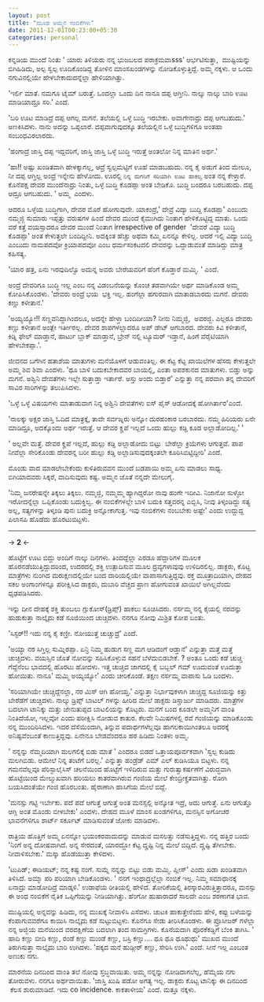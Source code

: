 ```yaml
--- 
layout: post 
title: "ಮೂಢ ಅಮ್ಮನ ನಂಬಿಕೆಗಳು" 
date: 2011-12-01T00:23:00+05:30 
categories: personal
---
```


ಕನ್ನಡಿಯ ಮುಂದೆ ನಿಂತು ' ಯಾರು ತಿಳಿಯರು ನನ್ನ ಭುಜಬಲದ ಪರಾಕ್ರಮವಾsss'
ಆರ್ಭಟಿಸುತ್ತಾ,  ಮುಷ್ಟಿಯನ್ನು ಬಿಗಿಹಿಡಿದು, ಅಲ್ಪ ಸ್ವಲ್ಪ ಊದಿಕೊಂಡಿದ್ದ ತೋಳಿನ
ಮಾಂಸಖಂಡಗಳನ್ನು ನೋಡಿಕೊಳ್ಳುತ್ತಿದ್ದೆ. ಅಮ್ಮ ನಕ್ಕಳು. ಆ ಒಂದು ನಗುವಿನಲ್ಲಿಯೇ
ಹೇಳಬೇಕಾದುದನ್ನೆಲ್ಲಾ ಹೇಳಿಯಾಗಿತ್ತು. 

'ಇರ್ಲಿ ಮಾತೆ. ನಮಗೂ ಟೈಮ್ ಬರುತ್ತೆ. ಒಂದಲ್ಲಾ ಒಂದು ದಿನ ನಾನೂ ದಪ್ಪ ಆಗ್ತೀನಿ.
ನಾಲ್ಕು ನಾಲ್ಕು ಬಾರಿ ಊಟ ಮಾಡಿಯಾದ್ರೂ ಸರಿ.' ಎಂದೆ. 
<!--more-->
'ಬರಿ ಊಟ ಮಾಡಿದ್ರೆ ದಪ್ಪ ಆಗಲ್ಲ ಮಗನೆ. ತಲೆಯಲ್ಲಿ ಒಳ್ಳೆ ಬುದ್ಧಿ ಇರಬೇಕು.
ಅವಾಗೇನಾದ್ರು ದಪ್ಪ ಆಗಬಹುದು.' ಅಣಕಿಸಿದಳು. ನಾನು ಅದನ್ನು ಒಪ್ಪಲಾರೆ.
ದಪ್ಪವಾಗುವುದಕ್ಕೂ ತಲೆಯಲ್ಲಿನ ಒಳ್ಳೆ ಬುದ್ಧಿಗಳಿಗೂ ಅಂತಹಾ ಸಂಬಂಧವಿರಲಾರದು. 

'ಹಂಗಾದ್ರೆ ಜಾಸ್ತಿ ದಪ್ಪ ಇದ್ದವರಿಗೆ, ಜಾಸ್ತಿ ಜಾಸ್ತಿ ಒಳ್ಳೆ ಬುದ್ಧಿ ಇರುತ್ತೆ
ಅಂತಲೋ ನಿನ್ನ ಮಾತಿನ ಅರ್ಥ.' 

'ಹಾ!! ಅಷ್ಟು ಖಂಡಿತವಾಗಿ ಹೇಳಕ್ಕಾಗಲ್ಲ, ಆದ್ರೆ ಸ್ವಲ್ಪಮಟ್ಟಿಗೆ ಊಹೆ ಮಾಡಬಹುದು.
ನನ್ನ ಕೈ ಅಡುಗೆ ತಿಂದ ಮೇಲೂ, ನೀ ದಪ್ಪ ಆಗ್ತಿಲ್ಲ ಅಂದ್ರೆ ಇನ್ನೇನು ಹೇಳೋದು. ಊರಲ್ಲಿ
`ನಿನ್ನ ಮಗನಿಗೆ ಸರಿಯಾಗಿ ಊಟ ಹಾಕಲ್ವ` ಅಂತ ನನ್ನ ಕೇಳ್ತಾರೆ. ಕೊನೆಪಕ್ಷ ದೇವರ
ಮುಂದೆನಾದ್ರು ನಿಂತು, ಒಳ್ಳೆ ಬುದ್ಧಿ ಕೊಡಪ್ಪಾ ಅಂತ ಬೇಡಿಕೊ. ಬುದ್ಧಿ ಬಂದರೂ
ಬರಬಹುದು. ದಪ್ಪ ಆದ್ರೂ ಆಗಬಹುದು. ' ಅಮ್ಮ  ಎಂದಳು. 

ಆದರೂ ಒಳ್ಳೆಯ ಬುದ್ಧಿಗಾಗಿ, ದೇವರ ಮೊರೆ ಹೋಗುವುದೇ. ಯಾಕಂದ್ರೆ,' ದೇವ್ರೆ ವಿದ್ಯಾ
ಬುದ್ದಿ ಕೊಡಪ್ಪಾ' ಎಂಬುದು ನಮ್ಮಜ್ಜಿ ಸುಮಾರು ಇಪ್ಪತ್ತು ವರುಷಗಳ ಹಿಂದೆ ದೇವರ ಮುಂದೆ
ಕೈಮುಗಿದು ನಿಂತಾಗ ಹೇಳಿಕೊಟ್ಟಿದ್ದ ಮಾತು. ಒಂದು ವರೆ ಕತ್ತೆ ವಯಸ್ಸಾದರೂ ದೇವರ ಮುಂದೆ
ನಿಂತಾಗ irrespective of gender  'ದೇವರೆ ವಿದ್ಯಾ ಬುದ್ಧಿ ಕೊಡಪ್ಪಾ' ಅಂತ
ಕೇಳುತ್ತಲೇ ಬಂದಿದ್ದೀನಿ. ಅದಕ್ಕಿಂತ ಹೆಚ್ಚು ಅಥವಾ ಕಮ್ಮಿ ಏನನ್ನೂ ಕೇಳಿಲ್ಲ. ಆದರೆ
ಇಲ್ಲಿ ವಿದ್ಯಾ ಬುದ್ಧಿ ಎಂಬುದು ನಾಮಪದವೋ ಕ್ರಿಯಾಪದವೋ ಎಂಬ ಧರ್ಮಸಂಕಟದಲಿ ದೇವರನ್ನು
ಒದ್ದಾಡುವಂತೆ ಮಾಡಿದ್ದು ಮಾತ್ರ ಕಹಿಸತ್ಯ.

'ಯಾರ ಹತ್ರ, ಏನು ಇರವುದಿಲ್ವೊ ಅದುನ್ನ ಅವರು ಬೇರೆಯವರಿಗೆ ಹೆಂಗೆ ಕೊಡ್ತಾರೆ ಮಮ್ಮಿ. '
ಎಂದೆ. 

ಅಂದ್ರೆ ದೇವರಿಗೂ ಬುದ್ಧಿ ಇಲ್ಲ ಎಂಬ ನನ್ನ ವಿಡಂಬನೆಯನ್ನು ಕೊಂಚ ತಡವಾಗಿಯೇ ಅರ್ಥ
ಮಾಡಿಕೊಂಡ ಅಮ್ಮ ಕೋಪಿಸಿಕೊಂಡಳು. 'ದೇವರು ಅಂದ್ರೆ ಭಯ  ಭಕ್ತಿ ಇಲ್ಲ. ಹಂಗೆಲ್ಲಾ
ಹಗುರವಾಗಿ ಮಾತಾಡಬಾರದು ಮಗನೆ. ದೇವರು ಕಣ್ಣು ಕಳೀತಾನೆ.' 

'ಅಯ್ಯಯ್ಯೋ!! ಸಣ್ಣವನಿದ್ದಾಗಿಂದಲೂ, ಅದನ್ನೇ ಹೇಳ್ತಾ ಬಂದಿದೀಯಾ? ನೀನು ನಿಮ್ಮಜ್ಜಿ,
 ಅವರಜ್ಜಿ. ಎಲ್ಲರೂ ದೇವರು ಕಣ್ಣು ಕಳೀತಾನೆ ಅಂತ್ಲೇ ಇರ್ತೀರಲ್ಲ. ದೇವರ ಶಾಪಗಳಲ್ಲಾದರೂ
ಅಪ್ ಡೇಟ್ ಆಗಬಾರದ. ದೇವರು ಕಿವಿ ಕಳೀತಾನೆ, ಕಿಡ್ನಿ ಫೇಲ್ ಮಾಡ್ತಾನೆ, ಹಾರ್ಟು ಬ್ಲಾಕ್
ಮಾಡ್ತಾನೆ, ಬ್ರೇನ್ ನಲ್ಲಿ ಟ್ಯೂಮರ್ ಇಡ್ತಾನೆ, ಹಿಂಗೆ ವೆರೈಟಿಯಾಗಿ ಹೇಳಬೇಕಪ್ಪಾ.'. 

ಜೀವನದ ಬಗೆಗಿನ ಹತಾಶೆಯ ಮಾತುಗಳು ಮನೆಯೊಳಗೆ ಆಡುವಂತಿಲ್ಲ. ಈ ಕೆಟ್ಟ ಕೆಟ್ಟ ಖಾಯಿಲೆಗಳ
ಹೆಸರು ಕೇಳುತ್ತಲೇ ಅಮ್ಮ ಶಿವ ಶಿವಾ ಎಂದಳು. 'ಥೂ ಬಾಳಿ ಬದುಕಬೇಕಾದವರ ಬಾಯಲ್ಲಿ, ಎಂತಾ
ಅಪಶಕುನದ ಮಾತುಗಳು. ಬಿಡ್ತು ಅನ್ನು ಮಗನೆ. ಅಶ್ವಿನಿ ದೇವತೆಗಳು ಇಲ್ಲೇ ಸುತ್ತಾಡ್ತಾ
ಇರ್ತಾರೆ. ಅಸ್ತು ಅಂದು ಬಿಡ್ತಾರೆ' ಎನ್ನುತ್ತಾ ನನ್ನ ಪರವಾಗಿ ತನ್ನ ದೇವರಿಗೆ ಸಾವಿರ
ಸಾರಿಗಳನ್ನು ತಲುಪಿಸಿದಳು. 

'ಒಳ್ಳೆ ಒಳ್ಳೆ ವಿಷಯಗಳು ಮಾತಾಡುವಾಗ ನಿನ್ನ ಅಶ್ವಿನಿ ದೇವತೆಗಳು ಐಸ್ ಪೈಸ್ ಆಡೋದಕ್ಕೆ
ಹೋಗಿರ್ತಾರ'ಎಂದೆ. 

'ನಾಲಕ್ಕು ಅಕ್ಷರ ಜಾಸ್ತಿ ಓದಿದ ಮಾತ್ರಕ್ಕೆ, ತಾವೇ ಸರ್ವಜ್ನರು ಅನ್ನೋ ದುರಹಂಕಾರ
ಬರಬಾರದು. ನಮ್ಮ ಹಿರಿಯರು ಏನೇ ಮಾಡಿದ್ರೂ, ಅದಕ್ಕೊಂದು ಅರ್ಥ ಇರುತ್ತೆ. ಆ ದೇವರ ಕೄಪೆ
ಇಲ್ಲದೆ ಒಂದು ಹುಲ್ಲು ಕಡ್ಡಿ ಕೂಡ ಅಲ್ಲಾಡೋದಿಲ್ಲ.' ' 

' ಅಲ್ಲವೇ ಮತ್ತೆ. ದೇವರ ಕೄಪೆ ಇಲ್ಲದೆ, ಹುಲ್ಲು ಕಡ್ಡಿ ಅಲ್ಲಾಡೋದು ಬಿಟ್ಟು
 ಬೇರೆಲ್ಲಾ ಕ್ರಿಯೆಗಳು ಆಗುತ್ತವೆ. ಪಾಪ ನೀವೆಲ್ಲಾ ಸೇರಿಕೊಂಡು ದೇವರನ್ನ ಬರೀ ಹುಲ್ಲು
ಕಡ್ಡಿ ಅಲ್ಲಾಡಿಸುವುದಕ್ಕಂತಲೇ ಕೂರಿಸಿಬಿಟ್ಟಿದ್ದೀರಿ' ಎಂದೆ. 

ಮೊಂಡು ವಾದ ಮಾಡಲೇಬೇಕೆಂದು ಕುಳಿತಿರುವವನ ಮುಂದೆ ಬಡಪಾಯಿ ಅಮ್ಮ ಏನು ಮಾಡಲು ಸಾಧ್ಯ.
ಬಿಗಿಯಾದವರು ಸಿಕ್ಕರೆ, ವಾದಿಸುವುದು ಕಷ್ಟ. ಅಮ್ಮನ ಜೊತೆ ನನ್ನದೇ ಮೇಲುಗೈ.

'ನಿಮ್ಮ ಜನರೇಷನ್ನೇ ತಿಕ್ಕಲು ತಿಕ್ಕಲು. ನಮ್ಮಜ್ಜಿ, ನಮ್ಮಮ್ಮ ಹ್ಯಾಗಿದ್ದರೋ ನಾವು
ಹಂಗೇ ಇದೀವಿ. ನಿಜಾನೋ ಸುಳ್ಳೋ ಇರೋದನ್ನೆಲ್ಲಾ ಒಪ್ಪಿಕೊಂಡು ಬದುಕ್ತಿಲ್ವ. ಈ
ನಂಬಿಕೆಗಳಲ್ಲೇ ಬಾಳಿ ಬದುಕಿ ಸತ್ತವರನ್ನ ಎಬ್ಬಿಸಿ, ನೀವು ತಿಳ್ಕಂಡಿದ್ದು ಸತ್ಯ ಅಲ್ಲ,
ಸತ್ಯಗಳನ್ನು ತಿಳ್ಕಂಡಿ ಪುನಃ ಬದುಕ್ರಿ ಅನ್ನೋಕಾಗುತ್ತ. ಇವು ನಂಬಿಕೆಗಳು ನಂಬಬೇಕು
ಅಷ್ಟೇ' ಎಂದು ಉದ್ದುದ್ದ ಪಿಲಾಸಪಿ ಹೊಡೆದು ಹೊರಟುಬಿಟ್ಟಳು. 

---
-> **2** <-

ಹೊಟ್ಟೆಗೆ ಊಟ ಬಿದ್ದು ಅಂದಿಗೆ ನಾಲ್ಕು ದಿನಗಳು. ತಿಂದದ್ದೆಲ್ಲಾ ಎರಡೂ ಹೆದ್ದಾರಿಗಳ
ಮೂಲಕ ಹೊರನಡೆಯುತ್ತಿದ್ದುದರಿಂದ, ಉದರದಲ್ಲಿ ಶಕ್ತಿ ಉತ್ಪಾದಿಸುವ ಮೂಲ ದ್ರವ್ಯಗಳಾವುವು
ಉಳಿದಿರಲಿಲ್ಲ. ಡಾಕ್ಟರು, ಕೊಟ್ಟ ಮಾತ್ರೆಗಳು ನುಂಗಿದ ಮರುಕ್ಷಣದಲ್ಲಿಯೇ ಬಂದ
ದಾರಿಯಲ್ಲಿಯೇ ವಾಪಾಸಾಗುತ್ತಿದ್ದವು. ರಕ್ತ ಮೂತ್ರಾದಿಯಾಗಿ, ದೇಹದ ಸಕಲ ಅಂಗಾಂಗಳನ್ನೂ
ಪರೀಕ್ಷಿಸಿದ ಡಾಕ್ಟರು, ದುಬಾರಿ ವೆಚ್ಚದ ಪ್ರಾಣ ಹೋಗುವಂತ ಖಾಯಿಲೆ ಅಗಿಲ್ಲವೆಂದು
ಧೃಢಪಡಿಸಿದರು. 

ಇನ್ನು ದೀನ ದೇಹಕ್ಕೆ ಶಕ್ತಿ ತುಂಬಲು ಗ್ಲುಕೋಸ್(ಡ್ರಿಪ್ಸ್) ಹಾಕಲು ಸೂಚಿಸಿದರು.
ನರ್ಸಮ್ಮ ನನ್ನ ಕೈಯಲ್ಲಿ ನರವನ್ನು ಹುಡುಕುತ್ತಾ ನಾಲ್ಕೈದು ಕಡೆ ಸೂಜಿಯಿಂದ ಚುಚ್ಚಿದಳು.
ನನಗೂ ನೋವು ಮಿಶ್ರಿತ ಕೋಪ ಬಂತು.

'ಸಿಸ್ಟರ್!! ಇದು ನನ್ನ ಕೈ ಕಣ್ರೀ. ನೋಯುತ್ತೆ ಚುಚ್ಚುದ್ರೆ' ಎಂದೆ. 

'ಅಯ್ಯಾ ನರ ಸಿಗ್ತಿಲ್ಲ ಸುಮ್ನಿರಪ್ಪಾ. ಏನ್ರಿ ನಿಮ್ಮ ಹುಡುಗ ಸಣ್ಣ ಮಗ ಆಡಿದಂಗೆ
ಆಡ್ತಾನೆ' ಎನ್ನುತ್ತಾ ಮತ್ತೆ ಮತ್ತೆ ಚುಚ್ಚಿದಳು. ವಯಸ್ಸಿನ ಜೊತೆ ನೋವನ್ನು
ಸಹಿಸಿಕೊಳ್ಳುವ ಸಹನೆ ಬೆಳೆದುಬಿಡಬೇಕೆ. ? ಅಂತೂ ಒಂದು ಕಡೆ ಚುಚ್ಚಿ ಗೆದ್ದೆನೆಂಬ
ಭಾವದಲ್ಲಿ ಹೊರಟು ಹೋದಳು. ಇತ್ತ ಚುಚ್ಚಿದ ಜಾಗದಲ್ಲಿ ಕೈ ಬಬ್ಬಲ್ ಗಮ್ ಊದುವಂತೆ
ಊದುತ್ತಾ ಹೋಯಿತು. ನಾನೂ' ಮಮ್ಮಿ ಅಯ್ಯಯ್ಯೋ' ಎಂದು ಚೀರಿಕೊಂಡೆ. ತಕ್ಷಣ ನರ್ಸಮ್ಮ
ವಾಪಾಸು ಓಡಿ ಬಂದಳು. 

'ಸರಿಯಾಗಿಯೇ ಚುಚ್ಚಿದ್ದೆನಲ್ಲಾ, ನರ ಮಿಸ್ ಆಗಿ ಹೋಯ್ತ.' ಎನ್ನುತ್ತಾ ನಿರ್ಭಾವುಕಳಾಗಿ
ಚುಚ್ಚಿದ್ದ ಸೂಜಿಯನ್ನು ಕಿತ್ತು ಬೇರೆಡೆಗೆ ಚುಚ್ಚಿದಳು. ನಾಲ್ಕು ಡ್ರಿಪ್ಸ್ ಬಾಟಲ್
ಗಳನ್ನು ಹೀರಿದ ಮೇಲೆ ಡಾಕ್ಟರು ಡಿಸ್ಚಾರ್ಜು ಮಾಡಿದರು. ಮಾತ್ರೆಗಳ ಬದಲಾಗಿ ಟಾನಿಕ್ಕು
ಮತ್ತು ಜೇನುತುಪ್ಪದ ಬಾಟಲಿಯನ್ನು ಕೊಟ್ಟರು. ಮನೆಗೆ ಬಂದ ಕೂಡಲೇ ಅಮ್ಮನಿಗೆ ವಾಂತಿ
ನಿಂತಿದೆಯೋ, ಇಲ್ಲವೋ ಎಂದು ಪರೀಕ್ಷಿಸಿ ನೋಡುವ ಕಾತುರ. ಕೆಲವೇ ನಿಮಿಷಗಳಲ್ಲಿ ರವೆ
ಗಂಜಿಯನ್ನು ಮಾಡಿಕೊಂಡು ನನ್ನ ಮುಂದಿರಿಸಿದಳು. ಇದರ ದೆಸೆಯಿಂದಾಗಿ, ತಿನ್ನುವ
ಪದಾರ್ಥಗಳೆಲ್ಲವೂ ಹಾಗಲಕಾಯಿಗಿಂತಲೂ ಅದರಕ್ಕೆ ಅನಿಷ್ಟವೆಂಬಂತೆ ಕಾಣುತ್ತಿದ್ದವು. ಏನೇನೂ
ಬೇಡವೆಂದರೂ ಹಠ ಹಿಡಿದು ನಿಂತಳು ಅಮ್ಮ. 

' ನನ್ನನ್ನು ನೆಮ್ಮದಿಯಾಗಿ ಮಲಗಲಿಕ್ಕೆ ಬಿಡು ಮಾತೆ ' ಎಂದರೂ ಬಿಡದೆ
ಒತ್ತಾಯಪೂರ್ವಕವಾಗಿ 'ಸ್ವಲ್ಪ ಕುಡಿದು ಮಲಗಿಬಿಡು. ಆಮೇಲೆ ನಿನ್ನ ತಂಟೆಗೆ ಬರಲ್ಲ.'
ಎನ್ನುತ್ತಾ ಹಂಡ್ರೆಡ್ ಎಮ್ ಎಲ್ ಕುಡಿಸಿಯೂ ಬಿಟ್ಟಳು. ನನ್ನ ಗಮನವೆಲ್ಲವೂ
ಪೆರಿಸ್ಟಾಲೈಸಿಸ್ ಚಲನೆಯಿಂದ ಹೊಟ್ಟೆಗೆ ಇಳಿದಿರುವ ಮತ್ತು ಗುರುತ್ವಾಕರ್ಷಣೆಗೆ
ವಿರುದ್ಧವಾಗಿ ಹೊಟ್ಟೆಯಿಂದ ಮೇಲ್ಮುಖವಾಗಿ ಹರಿಯಲು ಕಾತರವಾಗಿರುವ ಗಂಜಿಯ ಮೇಲೆ
ಕೇಂದ್ರೀಕೄತವಾಗಿತ್ತು. ರೋಗಿ ಬಯಸಿದಂತೆಯೇ ಗಂಜಿ ಹೊರಬಂತು. ಹೈರಾಣಾಗಿ ಹಾಸಿಗೆಯ ಮೇಲೆ
ಬಿದ್ದೆ. 

'ಮನಸ್ಸು ಗಟ್ಟಿ ಇರ್ಬೇಕು. ಪದೆ ಪದೆ ಆಗುತ್ತೆ ಆಗುತ್ತೆ ಅಂತ ಮನಸ್ಸಲ್ಲಿ ಅನ್ಕೋತ
ಇದ್ರೆ, ಅದು ಆಗುತ್ತೆ. ಏನು ಆಗುತ್ತೊ ಆಗ್ಲಿ ಅಂತ ಮೊಂಡು ಬೀಳಬೇಕು' ಎಂದಳು. ದೇಹದ
ಮೂಳೆ ಮಾಂಸ ಖಂಡಗಳಿಗೂ, ಮನಸ್ಸಿನ ಅಗೋಚರ ಭಾವನೆಗಳಿಗೂ ಶಾರ್ಟ್ ಸರ್ಕೂಟ್ ಮಾಡಿಸುವಂತೆ
ಜೋಕು ಮಾಡಿದಳು. 

ರಾತ್ರಿಯ ಹೊತ್ತಿಗೆ ಅಮ್ಮ ಏನನ್ನೋ ಭಯಂಕರವಾದುದನ್ನು ಮಾಡುವ ಮಸಲತ್ತು
ನಡೆಸುತ್ತಿದ್ದಳು. ನನ್ನ ಹತ್ತಿರ ಬಂದು 'ನಿಂಗೆ ಅನ್ನ ದೋಷವಾಗಿದೆ. ಅನ್ನ ಸೇರದಂತೆ,
ಯಾರದ್ದೋ ಕೆಟ್ಟ ದೄಷ್ಟಿ ನಿನ್ನ ಮೇಲೆ ಬಿದ್ದಿದೆ. ದೄಷ್ಟಿ ತೆಗೀಬೇಕು. ನೀವಾಳಿಸಬೇಕು.'
ಮಸ್ಕಾ ಹೊಡೆಯುತ್ತಾ ಕೇಳಿದಳು. 

'ಟುಪಿಡ್; ಈಡಿಯಟ್; ನನ್ನ ಕಷ್ಟ ನಂಗೆ. ಸುಮ್ನೆ ನನ್ನನ್ನು ಬಿಟ್ಟು ಬಿಡು ಮಮ್ಮಿ.
ಪ್ಲೀಸ್' ಎಂದು ಖಡಾ ಖಂಡಿತವಾಗಿ ತಿಳಿಸಿದೆ. ಅಮ್ಮಾ ಪರಿ ಪರಿಯಾಗಿ ಬೇಡಿಕೊಂಡಳು. '
ನನಗೆ ಇಂಥಾದ್ರಲ್ಲೆಲ್ಲಾ ನಂಬಿಕೆ ಇಲ್ಲ. ನಿಮ್ಮ ಸಮಾಧಾನಕ್ಕೆ ಏನಾದ್ರು ಮಾಡೋದಿದ್ರೆ
ಮಾಡ್ಕಳಿ.' ಉಡಾಫೆಯ ರೀತಿಯಲ್ಲಿ ಹೇಳಿದೆ. ತೋರಿಕೆಯಲ್ಲಿ ತಿರಸ್ಕಾರವಿರುತ್ತಿತ್ತಾದರೂ,
ಮನಸ್ಸು ಈ ಅಂಧ ನಂಬಿಕೆಗೆ ನೈತಿಕ ಒಪ್ಪಿಗೆಯನ್ನು ನೀಡಿಯಾಗಿತ್ತು. ಹೆಂಗೋ ಹುಷಾರಾದರೆ
ಸಾಲದೇ ಎಂಬ ಶರಣಾಗತ ಭಾವ. 

ಮುಷ್ಟಿಯಲ್ಲಿ ಅನ್ನವನ್ನು ಹಿಡಿದು, ನನ್ನ ಮುಖಕ್ಕೆ ನೀವಾಳಿಸಿ ಎಸೆದಳು. ಚುಟಕಿ
ಹಾಕುತ್ತೇನೆಂದು ಹೇಳಿ, ಕಪ್ಪು ಬಳೆಯನ್ನು ಕೆಂಪಾಗುವವರೆಗೂ ಕಾಯಿಸಿ ನಾಲ್ಕೈದು ಕಡೆ
ಸುಟ್ಟುಬಿಟ್ಟಳು. ಕೊನೆಗೂ ಸೇಡು ತೀರಿಸಿಕೊಂಡಳು. ಈ ಪ್ರೊಸೀಜರ್ ಗಳೆಲ್ಲಾ ನನ್ನ ಅಜ್ಜಿಯ
ಮನೆಯಿಂದ ವರದಕ್ಷಿಣೆಯ ಬದಲಾಗಿ ತಂದ ಸಾಮಗ್ರಿಗಳು. ಕೊನೆಯದಾಗಿ ಪೊರಕೆಕಡ್ಡಿಗೆ ಬೆಂಕಿ
ತಾಗಿಸಿ. ' ಹಾದಿ ಕಣ್ಣು ಬೀದಿ ಕಣ್ಣು, ರಂಡೆ ಕಣ್ಣು ಮುಂಡೆ ಕಣ್ಣು, ಬಸ್ರಿ ಕಣ್ಣು....
ಥೂ ಥೂ ಥೂಥುಥು' ಮುಖದ ಮುಂದೆ ತಿರುಗಿಸುತ್ತಾ ನಾಲ್ಕೈದು ಬಾರಿ ಉಗಿದಳು. 'ಪಕ್ಕದ ಮನೆ
ಹುಡ್ಗೀರ್ ಕಣ್ಣು, ಸೇರಿಸಿ ಉಗಿ.' ಎಂದೆ. ಸೀನೆ ಇಲ್ಲ ಎಂಬಂತ ಅಣುಕು ನಗು. 

ಮಾರನೆಯ ದಿನದಿಂದ ವಾಂತಿ ತಲೆ ನೋವು ಸ್ತಬ್ಧವಾಯಿತು. ಅಮ್ಮ ನನ್ನನ್ನು ನೋಡಿದಾಗಲೆಲ್ಲ,
ಹೆಮ್ಮೆಯ ನಗು ತೋರುವಳು. ನನಗೂ ಅರ್ಥವಾಯಿತು. 'ಜಾಸ್ತಿ ಖುಷಿ ಪಡೋ ಅಗತ್ಯ ಇಲ್ಲ.
ಡಾಕ್ಟರು ಕೊಟ್ಟ ಟಾನಿಕ್ಕು ಈ ದಿನದಿಂದ  ಕೆಲಸ ಶುರುಮಾಡಿದೆ. ಇದು co incidence.
ಕಾಕತಾಳೀಯ' ಎಂದೆ. ಮತ್ತೂ ನಕ್ಕಳು. 